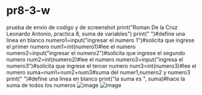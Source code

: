 # pr8-3-w
prueba de envio de codigo y de screenshot
print("Roman De la Cruz Leonardo Antonio, practica 8, suma de variables")
print(" ")#define una linea en blanco
numero1=input("ingresar el numero 1")#solicita que ingrese el primer numero
num1=int(numero1)#lee el numero
numero2=input("ingresar el numero2")#solicita que ingrese el segundo numero
num2=int(numero2)#lee el numero
numero3=input("ingresa el numero3")#solicita que ingrese el tercer numero
num3=int(numero3)#lee el numero
suma=num1+num2+num3#suma del numer1,numero2 y numero3
print(" ")#define una linea en blanco
print("la suma es ", suma)#hace la suma de todos los numeros
![image](https://github.com/user-attachments/assets/f7740f6e-b5cd-49a8-ac5a-06c8025dc16d)
![image](https://github.com/user-attachments/assets/92ae54a3-af3a-4110-a9a8-38563b17c68c)
